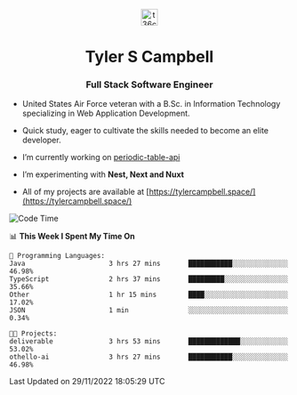 <p align="center">
<a href="https://www.linkedin.com/in/t36campbell" target="blank"><img align="center" src="https://ik.imagekit.io/t36campbell/Portfolio/linkedin.png.original_m8bbGgPh6.png" alt="t36campbell" height="30" width="30" /></a>
</p>
<h1 align="center">Tyler S Campbell</h1>
<h3 align="center">Full Stack Software Engineer</h3>

* United States Air Force veteran with a B.Sc. in Information Technology specializing in Web Application Development. 

* Quick study, eager to cultivate the skills needed to become an elite developer.

* I’m currently working on [periodic-table-api](https://github.com/t36campbell/periodic-table-api)

* I’m experimenting with **Nest, Next and Nuxt**

* All of my projects are available at [https://tylercampbell.space/](https://tylercampbell.space/)

<!--START_SECTION:waka-->
![Code Time](http://img.shields.io/badge/Code%20Time-2%2C015%20hrs-blue)

📊 **This Week I Spent My Time On** 

```text
💬 Programming Languages: 
Java                     3 hrs 27 mins       ███████████░░░░░░░░░░░░░░   46.98% 
TypeScript               2 hrs 37 mins       █████████░░░░░░░░░░░░░░░░   35.66% 
Other                    1 hr 15 mins        ████░░░░░░░░░░░░░░░░░░░░░   17.02% 
JSON                     1 min               ░░░░░░░░░░░░░░░░░░░░░░░░░   0.34%

🐱‍💻 Projects: 
deliverable              3 hrs 53 mins       █████████████░░░░░░░░░░░░   53.02% 
othello-ai               3 hrs 27 mins       ███████████░░░░░░░░░░░░░░   46.98%

```


 Last Updated on 29/11/2022 18:05:29 UTC
<!--END_SECTION:waka-->
